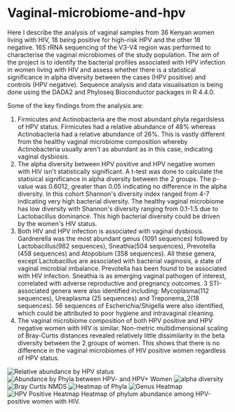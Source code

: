 # Vaginal-microbiome-and-hpv
Here I describe the analysis of vaginal samples from 36 Kenyan women living with HIV, 18 being positive for high-risk HPV and the other 18 negative. 16S rRNA sequencing of the V3-V4 region was performed to characterise the vaginal microbiomes of the study population. The aim of the project is to identify the bacterial profiles associated with HPV infection in women living with HIV and assess whether there is a statistical significance in alpha diversity between the cases (HPV positive) and controls (HPV negative). Sequence analysis and data visualisation is being done using the DADA2 and Phyloseq Bioconductor packages in R 4.4.0.

Some of the key findings from the analysis are: 
1. Firmicutes and Actinobacteria are the most abundant phyla regardsless of HPV status. Firmicutes had a relative abundance of 48% whereas Actinobacteria had a relative abundance of 26%. This is vastly different from the healthy vaginal microbiome composition whereby Actinobacteria usually aren't as abundant as in this case, indicating vaginal dysbiosis.
2. The alpha diversity between HPV positive and HPV negative women with HIV isn't statistically significant. A t-test was done to calculate the statisical significance in alpha diversity between the 2 groups. The p-value was 0.6012, greater than 0.05 indicating no difference in the alpha diversity. In this cohort Shannon's diversity index ranged from 4-7 indicating very high bacterial diversity. The healthy vaginal microbiome has low diversity with Shannon's diversity ranging from 0.1-1.5 due to Lactobacillus dominance. This high bacterial diversity could be driven by the women's HIV status.
3. Both HIV and HPV infection is associated with vaginal dysbiosis. Gardnerella was the most abundant genus (1091 sequences) followed by Lactobacillus(982 sequences), Sneathia(504 sequences), Prevotella (458 sequences) and Atopobium (358 sequences). All these genera, except Lactobacillus are associated with bacterial vaginosis, a state of vaginal microbial imbalance. Prevotella has been found to be associated with HIV infection. Sneathia is as emerging vaginal pathogen of interest, correlated with adverse reproductive and pregnancy outcomes. 3 STI-associated genera were also identified including: Mycoplasma(112 sequences), Ureaplasma (25 sequences) and Treponema_2(18 sequences). 56 sequences of Escherichia/Shigella were also identified, which could be attributed to poor hygiene and intravaginal cleaning.
4. The vaginal microbiome composition of both HPV positive and HPV negative women with HIV is similar. Non-metric multidimensional scaling of Bray-Curtis distances revealed relatively little dissimilarity in the beta diversity between the 2 groups of women. This shows that there is no difference in the vaginal microbiomes of HIV positive women regardless of HPV status.

 ![Relative abundance by HPV status](https://github.com/SophMN/Vaginal-microbiome-and-hpv/assets/145765029/a3f21232-3d8a-4887-8402-7349460d9efc)
 ![Abundance by Phyla between HPV- and HPV+ Women](https://github.com/SophMN/Vaginal-microbiome-and-hpv/assets/145765029/90e9593d-2959-487a-a257-cb67bb09caae)
 ![alpha diversity](https://github.com/SophMN/Vaginal-microbiome-and-hpv/assets/145765029/246328d3-83b4-4795-b8c4-2b655ecb6449)
![Bray Curtis NMDS](https://github.com/SophMN/Vaginal-microbiome-and-hpv/assets/145765029/56fdc5a3-859c-4e68-a499-e3fe1d56db51)
![Heatmap of Phyla](https://github.com/SophMN/Vaginal-microbiome-and-hpv/assets/145765029/774c8133-ab23-405a-91ca-7d9e40ad60b1)
![Genus Heatmap](https://github.com/SophMN/Vaginal-microbiome-and-hpv/assets/145765029/1126cf9b-1513-41f9-81ea-d893b39f2a3b)
![HPV Positive Heatmap](https://github.com/SophMN/Vaginal-microbiome-and-hpv/assets/145765029/bac40a81-fd3d-4f92-90da-a82586813057)
Heatmap of phylum abundance among HPV-positive women with HIV.  



